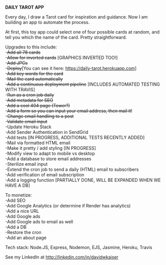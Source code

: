 **DAILY TAROT APP**

Every day, I draw a Tarot card for inspiration and guidance. Now I am building an app to automate the process.

At first, this toy app could select one of four possible cards at random, and tell you which the name of the card. Pretty straightforward.

Upgrades to this include:<br/>
-~~Add all 78 cards~~<br/>
-~~Allow for inverted cards~~ [GRAPHICS INVERTED TOO!]<br/>
-~~Add JPGs~~ <br/>
-~~Deploy~~[You can see it here: https://daily-tarot.herokuapp.com]<br/>
-~~Add key words for the card~~ <br/>
-~~Mail the card automatically~~<br/>
-~~Add a continuous deployment pipeline~~ [INCLUDES AUTOMATED TESTING WITH TRAVIS]<br/>
-~~Run as a cron job daily~~<br/>
-~~Add metadata for SEO~~<br/>
-~~Add a cool 404 page (Tower?)~~<br/>
-~~Add a form so you can input your email address, then mail it!~~<br/>
-~~Change email handling to a post~~<br/>
-~~Validate email input~~<br/>
-Update Heroku Stack<br/>
-Add Sender Authentication in SendGrid<br/>
-Add tests [IN PROGRESS, ADDITIONAL TESTS RECENTLY ADDED]<br/>
-Mail via formatted HTML email<br/>
-Make it pretty / add styling [IN PROGRESS]<br/>
-Modify view to adapt to mobile vs desktop<br/>
-Add a database to store email addresses<br/>
-Sterilize email input<br/>
-Extend the cron job to send a daily (HTML) email to subscribers<br/>
-Add verification of email subscription<br/>
-Add a logging function [PARTIALLY DONE, WILL BE EXPANDED WHEN WE HAVE A DB]<br/>

To monetize:<br/>
-Add SEO<br/>
-Add Google Analytics (or determine if Render has analytics)<br/>
-Add a nice URL<br/>
-Add Google ads<br/>
-Add Google ads to email as well<br/>
-Add a DB<br/>
-Restore the cron<br/>
-Add an about page<br/>

Tech stack: Node.JS, Express, Nodemon, EJS, Jasmine, Heroku, Travis<br/>

See my LinkedIn at http://linkedin.com/in/davidwkaiser<br/>

